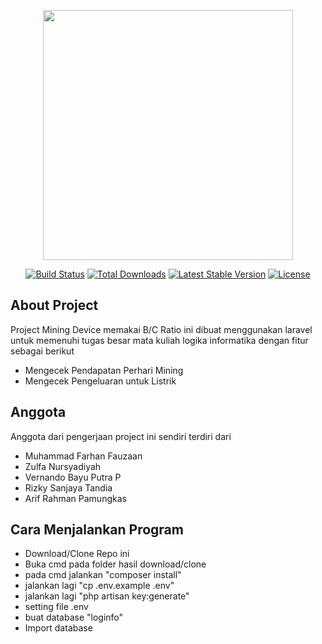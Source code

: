 <p align="center"><a href="https://laravel.com" target="_blank"><img src="https://raw.githubusercontent.com/laravel/art/master/logo-lockup/5%20SVG/2%20CMYK/1%20Full%20Color/laravel-logolockup-cmyk-red.svg" width="400"></a></p>

<p align="center">
<a href="https://travis-ci.org/laravel/framework"><img src="https://travis-ci.org/laravel/framework.svg" alt="Build Status"></a>
<a href="https://packagist.org/packages/laravel/framework"><img src="https://img.shields.io/packagist/dt/laravel/framework" alt="Total Downloads"></a>
<a href="https://packagist.org/packages/laravel/framework"><img src="https://img.shields.io/packagist/v/laravel/framework" alt="Latest Stable Version"></a>
<a href="https://packagist.org/packages/laravel/framework"><img src="https://img.shields.io/packagist/l/laravel/framework" alt="License"></a>
</p>

## About Project

Project Mining Device memakai B/C Ratio ini dibuat menggunakan laravel untuk memenuhi tugas besar mata kuliah logika informatika
dengan fitur sebagai berikut

- Mengecek Pendapatan Perhari Mining
- Mengecek Pengeluaran untuk Listrik

## Anggota

Anggota dari pengerjaan project ini sendiri terdiri dari

- Muhammad Farhan Fauzaan
- Zulfa Nursyadiyah
- Vernando Bayu Putra P
- Rizky Sanjaya Tandia
- Arif Rahman Pamungkas

## Cara Menjalankan Program

- Download/Clone Repo ini
- Buka cmd pada folder hasil download/clone
- pada cmd jalankan "composer install"
- jalankan lagi "cp .env.example .env"
- jalankan lagi "php artisan key:generate"
- setting file .env
- buat database "loginfo"
- Import database
